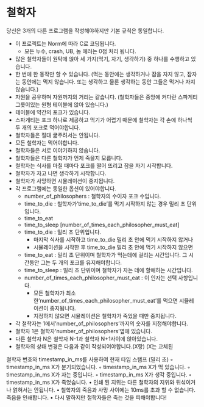 # 철학자

당신은 3개의 다른 프로그램을 작성해야하지만 기본 규칙은 동일합니다.

- 이 프로젝트는 Norm에 따라 C로 코딩됩니다.
  - 모든 누수, crash, UB, 놈 에러는 0점 처리 됩니다.
- 많은 철학자들이 원탁에 앉아 세 가지(먹기, 자기, 생각하기) 중 하나를 수행하고 있습니다.
- 한 번에 한 동작만 할 수 있습니다. (먹는 동안에는 생각하거나 잠을 자지 않고, 잠자는 동안에는 먹지 않습니다. 또는 생각하고 물론 생각하는 동안 그들은 먹거나 자지 않습니다.)
- 자원을 공유하며 자원까지의 거리는 같습니다. (철학자들은 중앙에 커다란 스파게티 그릇이있는 원형 테이블에 앉아 있습니다.)
- 테이블에 약간의 포크가 있습니다.
- 스파게티는 포크 하나로 제공하고 먹기가 어렵기 때문에 철학자는 각 손에 하나씩 두 개의 포크로 먹어야합니다.
- 철학자들은 절대 굶주려서는 안됩니다.
- 모든 철학자는 먹어야합니다.
- 철학자들은 서로 이야기하지 않습니다.
- 철학자들은 다른 철학자가 언제 죽을지 모릅니다.
- 철학자는 식사를 마칠 때마다 포크를 떨어 뜨리고 잠을 자기 시작합니다.
- 철학자가 자고 나면 생각하기 시작합니다.
- 철학자가 사망하면 시뮬레이션이 중지됩니다.
- 각 프로그램에는 동일한 옵션이 있어야합니다.
  - number_of_philosophers : 철학자의 수이자 포크 수입니다.
  - time_to_die : 철학자가’time_to_die’를 먹기 시작하지 않는 경우 밀리 초 단위입니다.
  - time_to_eat
  - time_to_sleep [number_of_times_each_philosopher_must_eat]
  - time_to_die : 밀리 초 단위입니다.
    - 마지막 식사를 시작하고 time_to_die 밀리 초 안에 먹기 시작하지 않거나
    - 시뮬레이션을 시작한 후 time_to_die 밀리 초 안에 먹기 시작하지 않으면
  - time_to_eat : 밀리 초 단위이며 철학자가 먹는데에 걸리는 시간입니다. 그 시간동안 그는 두 개의 포크를 유지해야합니다.
  - time_to_sleep : 밀리 초 단위이며 철학자가 자는 데에 할애하는 시간입니다.
  - number_of_times_each_philosopher_must_eat : 이 인자는 선택 사항입니다.
    - 모든 철학자가 최소한’number_of_times_each_philosopher_must_eat’를 먹으면 시뮬레이션이 중지됩니다.
    - 지정하지 않으면 시뮬레이션은 철학자가 죽었을 때만 중지됩니다.
- 각 철학자는 1에서’number_of_philosophers’까지의 숫자를 지정해야합니다.
- 철학자 1은 철학자’number_of_philosophers’옆에 있습니다.
- 다른 철학자 N은 철학자 N-1과 철학자 N+1사이에 앉아있습니다.
- 철학자의 상태 변경은 다음과 같이 작성되어야합니다.(X랑) (X는 교체된

철학자 번호와 timestamp_in_ms를 사용하여 현재 타임 스탬프 (밀리 초)
◦ timestamp_in_ms X가 분기되었습니다.
◦ timestamp_in_ms X가 먹 있습니다.
◦ timestamp_in_ms X가 자는 중입니다.
◦ timestamp_in_ms X가 생각 중입니다.
◦ timestamp_in_ms X가 죽었습니다.
• 인쇄 된 지위는 다른 철학자의 지위와 뒤섞이거나 얽혀서는 안됩니다.
• 철학자의 죽음과 사망 사이에는 10ms를 초과 할 수 없습니다.
죽음을 인쇄합니다.
• 다시 말하지만 철학자들은 죽는 것을 피해야합니다!
